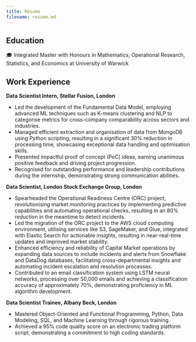 ```yaml
---
title: Resume
filename: resume.md
--- 
```


## Education
🎓 Integrated Master with Honours in Mathematics, Operational Research, Statistics, and Economics at University of Warwick

## Work Experience
**Data Scientist Intern, Stellar Fusion, London**
- Led the development of the Fundamental Data Model, employing advanced ML techniques such as K-means clustering and NLP to categorise metrics for cross-company comparability across sectors and industries.
- Managed efficient extraction and organisation of data from MongoDB using Python scripting, resulting in a significant 30% reduction in processing time, showcasing exceptional data handling and optimisation skills.
- Presented impactful proof of concept (PoC) ideas, earning unanimous positive feedback and driving project progression.
- Recognised for outstanding performance and leadership contributions during the internship, demonstrating strong communication abilities.

**Data Scientist, London Stock Exchange Group, London**
- Spearheaded the Operational Readiness Centre (ORC) project, revolutionising market monitoring practices by implementing predictive capabilities and automating operational checks, resulting in an 80% reduction in the meantime to detect incidents.
- Led the migration of the ORC project to the AWS cloud computing environment, utilising services like S3, SageMaker, and Glue, integrated with Elastic Search for actionable insights, resulting in near-real-time updates and improved market stability.
- Enhanced efficiency and reliability of Capital Market operations by expanding data sources to include incidents and alerts from Snowflake and DataDog databases, facilitating cross-departmental insights and automating incident escalation and resolution processes.
- Contributed to an email classification system using LSTM neural networks, processing over 50,000 emails and achieving a classification accuracy of approximately 70%, demonstrating proficiency in ML algorithm development.


**Data Scientist Trainee, Albany Beck, London**
- Mastered Object-Oriented and Functional Programming, Python, Data Modeling, SQL, and Machine Learning through rigorous training.
- Achieved a 95% code quality score on an electronic trading platform script, demonstrating a commitment to high coding standards.
